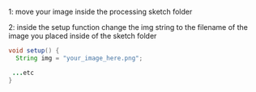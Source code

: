 1: move your image inside the processing sketch folder

2: inside the setup function change the img string to the filename of the image you placed inside of the sketch folder

```java
void setup() {
  String img = "your_image_here.png";

 ...etc
}
```


